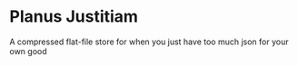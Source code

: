 # Planus Justitiam

A compressed flat-file store for when you just have too much json for your own good
